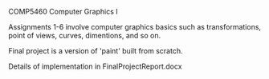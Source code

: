 COMP5460 Computer Graphics I

Assignments 1-6 involve computer graphics basics such as transformations, point of views, curves, dimentions, and so on.

Final project is a version of 'paint' built from scratch.

Details of implementation in FinalProjectReport.docx
